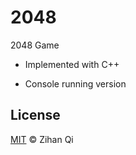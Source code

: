 # 2048

2048 Game 

  - Implemented with C++
  
  - Console running version
  

## License

  [MIT](https://github.com/MuteBardTison/2048/blob/master/LICENSE) © Zihan Qi
